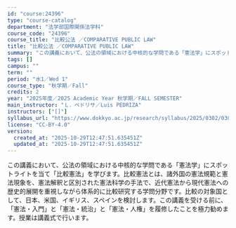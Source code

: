 ```yaml
---
id: "course:24396"
type: "course-catalog"
department: "法学部国際関係法学科"
course_code: "24396"
course_title: "比較公法 ／COMPARATIVE PUBLIC LAW"
title: "比較公法 ／COMPARATIVE PUBLIC LAW"
summary: "この講義において、公法の領域における中核的な学問である「憲法学」にスポットライトを当て「比較憲法」を学びます。比較憲法とは、諸外国の憲法規範と憲法現象を、憲法解釈と区別された憲法科学の手法で、近代憲法から現代憲法への歴史的展開を重視しながら…"
tags: []
campus: ""
term: ""
period: "水1／Wed 1"
course_type: "秋学期／Fall"
credits: 2
year: "2025年度／2025 Academic Year 秋学期／FALL SEMESTER"
main_instructor: "Ｌ．ペドリサ／Luis PEDRIZA"
instructors: ["[]"]
syllabus_url: "https://www.dokkyo.ac.jp/research/syllabus/2025/0302/0302_24396_ja_JP.html"
license: "CC-BY-4.0"
version:
  created_at: "2025-10-29T12:47:51.635451Z"
  updated_at: "2025-10-29T12:47:51.635451Z"
---
```

この講義において、公法の領域における中核的な学問である「憲法学」にスポットライトを当て「比較憲法」を学びます。比較憲法とは、諸外国の憲法規範と憲法現象を、憲法解釈と区別された憲法科学の手法で、近代憲法から現代憲法への歴史的展開を重視しながら体系的に比較研究する学問分野です。比較の対象国として、日本、米国、イギリス、スペインを検討します。この講義を受ける前に、「憲法・入門」と「憲法・統治」と「憲法・人権」を履修したことを極力勧めます。授業は講義式で行います。

